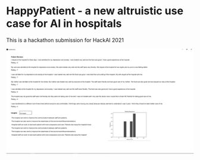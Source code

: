 # HappyPatient - a new altruistic use case for AI in hospitals

This is a hackathon submission for HackAI 2021

![Screenshot](Capture.PNG)
